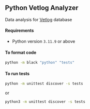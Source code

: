 Python Vetlog Analyzer
----------------------------

Data analysis for [Vetlog](https://vetlog.org/) database

#### Requirements

- Python version `3.11.9` or above

#### To format code

```bash
python -m black "python" "tests"
```

#### To run tests

```bash
python -m unittest discover -s tests
```

or

```bash
python3 -m unittest discover -s tests
```
